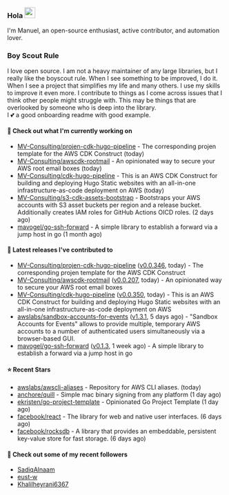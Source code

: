 ### Hola <img src="https://media.giphy.com/media/hvRJCLFzcasrR4ia7z/giphy.gif" width="25px">

I'm Manuel, an open-source enthusiast, active contributor, and automation lover.

### Boy Scout Rule

I love open source. I am not a heavy maintainer of any large libraries, but I really like the boyscout rule. 
When I see something to be improved, I do it. When I see a project
that simplifies my life and many others. I use my skills to improve it even more.
I contribute to things as I come across issues that I think other people might struggle with. 
This may be things that are overlooked by someone who is deep into the library.  
I 💕 a good onboarding readme with good example.



#### 👷 Check out what I'm currently working on

- [MV-Consulting/projen-cdk-hugo-pipeline](https://github.com/MV-Consulting/projen-cdk-hugo-pipeline) - The corresponding projen template for the AWS CDK Construct (today)
- [MV-Consulting/awscdk-rootmail](https://github.com/MV-Consulting/awscdk-rootmail) - An opinionated way to secure your AWS root email boxes (today)
- [MV-Consulting/cdk-hugo-pipeline](https://github.com/MV-Consulting/cdk-hugo-pipeline) - This is an AWS CDK Construct for building and deploying Hugo Static websites with an all-in-one infrastructure-as-code deployment on AWS (today)
- [MV-Consulting/s3-cdk-assets-bootstrap](https://github.com/MV-Consulting/s3-cdk-assets-bootstrap) - Bootstraps your AWS accounts with S3 asset buckets per region and a release bucket. Additionally creates IAM roles for GitHub Actions OICD roles. (2 days ago)
- [mavogel/go-ssh-forward](https://github.com/mavogel/go-ssh-forward) - A simple library to establish a forward via a jump host in go (1 month ago)

#### 🔭 Latest releases I've contributed to

- [MV-Consulting/projen-cdk-hugo-pipeline](https://github.com/MV-Consulting/projen-cdk-hugo-pipeline) ([v0.0.346](https://github.com/MV-Consulting/projen-cdk-hugo-pipeline/releases/tag/v0.0.346), today) - The corresponding projen template for the AWS CDK Construct
- [MV-Consulting/awscdk-rootmail](https://github.com/MV-Consulting/awscdk-rootmail) ([v0.0.207](https://github.com/MV-Consulting/awscdk-rootmail/releases/tag/v0.0.207), today) - An opinionated way to secure your AWS root email boxes
- [MV-Consulting/cdk-hugo-pipeline](https://github.com/MV-Consulting/cdk-hugo-pipeline) ([v0.0.350](https://github.com/MV-Consulting/cdk-hugo-pipeline/releases/tag/v0.0.350), today) - This is an AWS CDK Construct for building and deploying Hugo Static websites with an all-in-one infrastructure-as-code deployment on AWS
- [awslabs/sandbox-accounts-for-events](https://github.com/awslabs/sandbox-accounts-for-events) ([v1.3.1](https://github.com/awslabs/sandbox-accounts-for-events/releases/tag/v1.3.1), 5 days ago) - &#34;Sandbox Accounts for Events&#34; allows to provide multiple, temporary AWS accounts to a number of authenticated users simultaneously via a browser-based GUI.
- [mavogel/go-ssh-forward](https://github.com/mavogel/go-ssh-forward) ([v0.1.3](https://github.com/mavogel/go-ssh-forward/releases/tag/v0.1.3), 1 week ago) - A simple library to establish a forward via a jump host in go

#### ⭐ Recent Stars

- [awslabs/awscli-aliases](https://github.com/awslabs/awscli-aliases) - Repository for AWS CLI aliases. (today)
- [anchore/quill](https://github.com/anchore/quill) - Simple mac binary signing from any platform (1 day ago)
- [ekristen/go-project-template](https://github.com/ekristen/go-project-template) - Opinionated Go Project Template (1 day ago)
- [facebook/react](https://github.com/facebook/react) - The library for web and native user interfaces. (6 days ago)
- [facebook/rocksdb](https://github.com/facebook/rocksdb) - A library that provides an embeddable, persistent key-value store for fast storage. (6 days ago)

#### 👯 Check out some of my recent followers

- [SadiqAlnaam](https://github.com/SadiqAlnaam)
- [eust-w](https://github.com/eust-w)
- [Khalilheyrani6367](https://github.com/Khalilheyrani6367)




